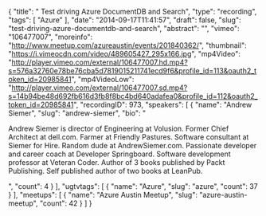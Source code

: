 {
  "title": " Test driving Azure DocumentDB and Search",
  "type": "recording",
  "tags": [
    "Azure"
  ],
  "date": "2014-09-17T11:41:57",
  "draft": false,
  "slug": "test-driving-azure-documentdb-and-search",
  "abstract": "",
  "vimeo": "106477007",
  "moreinfo": "http://www.meetup.com/azureaustin/events/201840362/",
  "thumbnail": "https://i.vimeocdn.com/video/489605427_295x166.jpg",
  "mp4Video": "http://player.vimeo.com/external/106477007.hd.mp4?s=576a32760e78be76cba5d7819015211741ecd9f6&profile_id=113&oauth2_token_id=20985841",
  "mp4VideoLow": "http://player.vimeo.com/external/106477007.sd.mp4?s=14b94be48d692fb616d3fb8f8bc4bd640adafea0&profile_id=112&oauth2_token_id=20985841",
  "recordingID": 973,
  "speakers": [
    {
      "name": "Andrew Siemer",
      "slug": "andrew-siemer",
      "bio": "<p>Andrew Siemer is director of Engineering at Volusion. Former Chief Architect at dell.com. Farmer at Friendly Pastures. Software consultant at Siemer for Hire. Random dude at AndrewSiemer.com. Passionate developer and career coach at Developer Springboard. Software development professor at Veteran Coder. Author of 3 books published by Packt Publishing. Self published author of two books at LeanPub.</p>",
      "count": 4
    }
  ],
  "ugtvtags": [
    {
      "name": "Azure",
      "slug": "azure",
      "count": 37
    }
  ],
  "meetups": [
    {
      "name": "Azure Austin Meetup",
      "slug": "azure-austin-meetup",
      "count": 42
    }
  ]
}